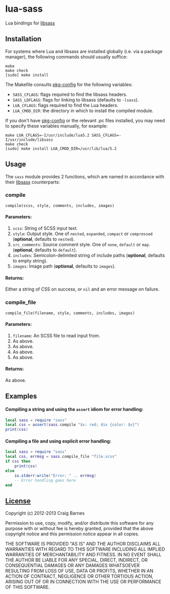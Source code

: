 lua-sass
========
Lua bindings for [libsass]

Installation
------------

For systems where Lua and libsass are installed globally (i.e. via a
package manager), the following commands should usually suffice:

    make
    make check
    [sudo] make install

The Makefile consults [pkg-config] for the following variables:

* `SASS_CFLAGS`: flags required to find the libsass headers.
* `SASS_LDFLAGS`: flags for linking to libsass (defaults to `-lsass`).
* `LUA_CFLAGS`: flags required to find the Lua headers.
* `LUA_CMOD_DIR`: the directory in which to install the compiled module.

If you don't have [pkg-config] or the relevant .pc files installed, you
may need to specify these variables manually, for example:

    make LUA_CFLAGS=-I/usr/include/lua5.2 SASS_CFLAGS=-I/usr/include/libsass
    make check
    [sudo] make install LUA_CMOD_DIR=/usr/lib/lua/5.2

Usage
-----

The `sass` module provides 2 functions, which are named in accordance with
their [libsass] counterparts:

### compile

    compile(scss, style, comments, includes, images)

#### Parameters:

1. `scss`: String of SCSS input text.
2. `style`: Output style. One of `nested`, `expanded`, `compact`
   or `compressed` (**optional**, defaults to `nested`).
3. `src_comments`: Source comment style. One of `none`, `default` or `map`.
   (**optional**, defaults to `default`).
4. `includes`: Semicolon-delimited string of include paths (**optional**,
   defaults to empty string).
5. `images`: Image path (**optional**, defaults to `images`).

#### Returns:

Either a string of CSS on success, or `nil` and an error message on failure.

### compile_file

    compile_file(filename, style, comments, includes, images)

#### Parameters:

1. `filename`: An SCSS file to read input from.
2. As above.
3. As above.
4. As above.
5. As above.

#### Returns:

As above.

Examples
--------

#### Compiling a string and using the `assert` idiom for error handling:

```lua
local sass = require "sass"
local css = assert(sass.compile "$x: red; div {color: $x}")
print(css)
```

#### Compiling a file and using explicit error handling:

```lua
local sass = require "sass"
local css, errmsg = sass.compile_file "file.scss"
if css then
    print(css)
else
    io.stderr:write("Error: " .. errmsg)
    -- Error handling goes here
end
```

[License](http://en.wikipedia.org/wiki/ISC_license "ISC license")
---------

Copyright (c) 2012-2013 Craig Barnes

Permission to use, copy, modify, and/or distribute this software for any
purpose with or without fee is hereby granted, provided that the above
copyright notice and this permission notice appear in all copies.

THE SOFTWARE IS PROVIDED "AS IS" AND THE AUTHOR DISCLAIMS ALL WARRANTIES
WITH REGARD TO THIS SOFTWARE INCLUDING ALL IMPLIED WARRANTIES OF
MERCHANTABILITY AND FITNESS. IN NO EVENT SHALL THE AUTHOR BE LIABLE FOR ANY
SPECIAL, DIRECT, INDIRECT, OR CONSEQUENTIAL DAMAGES OR ANY DAMAGES
WHATSOEVER RESULTING FROM LOSS OF USE, DATA OR PROFITS, WHETHER IN AN ACTION
OF CONTRACT, NEGLIGENCE OR OTHER TORTIOUS ACTION, ARISING OUT OF OR IN
CONNECTION WITH THE USE OR PERFORMANCE OF THIS SOFTWARE.


[libsass]: https://github.com/hcatlin/libsass
[pkg-config]: https://en.wikipedia.org/wiki/Pkg-config
